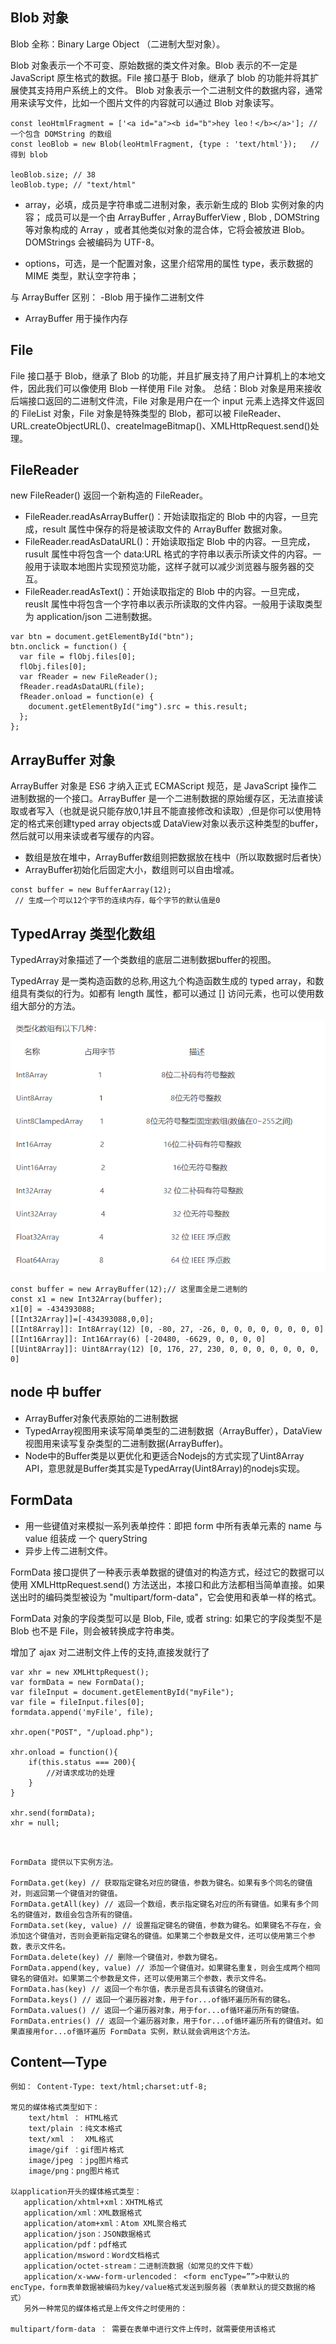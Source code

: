 
## Blob 对象

Blob 全称：Binary Large Object （二进制大型对象）。

Blob 对象表示一个不可变、原始数据的类文件对象。Blob 表示的不一定是 JavaScript 原生格式的数据。File 接口基于 Blob，继承了 blob 的功能并将其扩展使其支持用户系统上的文件。
Blob 对象表示一个二进制文件的数据内容，通常用来读写文件，比如一个图片文件的内容就可以通过 Blob 对象读写。

```
const leoHtmlFragment = ['<a id="a"><b id="b">hey leo！</b></a>']; // 一个包含 DOMString 的数组
const leoBlob = new Blob(leoHtmlFragment, {type : 'text/html'});   // 得到 blob

leoBlob.size; // 38
leoBlob.type; // "text/html"

```

- array，必填，成员是字符串或二进制对象，表示新生成的 Blob 实例对象的内容；
  成员可以是一个由 ArrayBuffer , ArrayBufferView , Blob , DOMString 等对象构成的 Array ，或者其他类似对象的混合体，它将会被放进 Blob。DOMStrings 会被编码为 UTF-8。

- options，可选，是一个配置对象，这里介绍常用的属性 type，表示数据的 MIME 类型，默认空字符串；

与 ArrayBuffer 区别：
-Blob 用于操作二进制文件

- ArrayBuffer 用于操作内存

## File

File 接口基于 Blob，继承了 Blob 的功能，并且扩展支持了用户计算机上的本地文件，因此我们可以像使用 Blob 一样使用 File 对象。
总结：Blob 对象是用来接收后端接口返回的二进制文件流，File 对象是用户在一个 input 元素上选择文件返回的 FileList 对象，File 对象是特殊类型的 Blob，都可以被 FileReader、URL.createObjectURL()、createImageBitmap()、XMLHttpRequest.send()处理。

## FileReader

new FileReader()
返回一个新构造的 FileReader。

- FileReader.readAsArrayBuffer()：开始读取指定的 Blob 中的内容，一旦完成，result 属性中保存的将是被读取文件的 ArrayBuffer 数据对象。
- FileReader.readAsDataURL()：开始读取指定 Blob 中的内容。一旦完成，rusult 属性中将包含一个 data:URL 格式的字符串以表示所读文件的内容。一般用于读取本地图片实现预览功能，这样子就可以减少浏览器与服务器的交互。
- FileReader.readAsText()：开始读取指定的 Blob 中的内容。一旦完成，reuslt 属性中将包含一个字符串以表示所读取的文件内容。一般用于读取类型为 application/json 二进制数据。

```
var btn = document.getElementById("btn");
btn.οnclick = function() {
  var file = flObj.files[0];
  flObj.files[0];
  var fReader = new FileReader();
  fReader.readAsDataURL(file);
  fReader.οnlοad = function(e) {
    document.getElementById("img").src = this.result;
  };
};
```

## ArrayBuffer 对象

ArrayBuffer 对象是 ES6 才纳入正式 ECMAScript 规范，是 JavaScript 操作二进制数据的一个接口。ArrayBuffer 是一个二进制数据的原始缓存区，无法直接读取或者写入（也就是说只能存放0,1并且不能直接修改和读取）,但是你可以使用特定的格式来创建typed array objects或 DataView对象以表示这种类型的buffer，然后就可以用来读或者写缓存的内容。


- 数组是放在堆中，ArrayBuffer数组则把数据放在栈中（所以取数据时后者快）
- ArrayBuffer初始化后固定大小，数组则可以自由增减。
```
const buffer = new BufferAarray(12);
 // 生成一个可以12个字节的连续内存，每个字节的默认值是0

```



## TypedArray 类型化数组

TypedArray对象描述了一个类数组的底层二进制数据buffer的视图。

TypedArray 是一类构造函数的总称,用这九个构造函数生成的 typed array，和数组具有类似的行为。如都有 length 属性，都可以通过 [] 访问元素，也可以使用数组大部分的方法。

![图片无法加载](./类型化数组.png)

```
const buffer = new ArrayBuffer(12);// 这里面全是二进制的
const x1 = new Int32Array(buffer);
x1[0] = -434393088;
[[Int32Array]]=[-434393088,0,0];
[[Int8Array]]: Int8Array(12) [0, -80, 27, -26, 0, 0, 0, 0, 0, 0, 0, 0]
[[Int16Array]]: Int16Array(6) [-20480, -6629, 0, 0, 0, 0]
[[Uint8Array]]: Uint8Array(12) [0, 176, 27, 230, 0, 0, 0, 0, 0, 0, 0, 0]

```



## node 中 buffer

* ArrayBuffer对象代表原始的二进制数据
* TypedArray视图用来读写简单类型的二进制数据（ArrayBuffer），DataView视图用来读写复杂类型的二进制数据(ArrayBuffer)。
* Node中的Buffer类是以更优化和更适合Nodejs的方式实现了Uint8Array API，意思就是Buffer类其实是TypedArray(Uint8Array)的nodejs实现。



## FormData

- 用一些键值对来模拟一系列表单控件：即把 form 中所有表单元素的 name 与 value 组装成 一个 queryString
- 异步上传二进制文件。

FormData 接口提供了一种表示表单数据的键值对的构造方式，经过它的数据可以使用 XMLHttpRequest.send() 方法送出，本接口和此方法都相当简单直接。如果送出时的编码类型被设为 "multipart/form-data"，它会使用和表单一样的格式。

FormData 对象的字段类型可以是 Blob, File, 或者 string: 如果它的字段类型不是 Blob 也不是 File，则会被转换成字符串类。

增加了 ajax 对二进制文件上传的支持,直接发就行了

```
var xhr = new XMLHttpRequest();
var formData = new FormData();
var fileInput = document.getElementById("myFile");
var file = fileInput.files[0];
formdata.append('myFile', file);

xhr.open("POST", "/upload.php");

xhr.onload = function(){
    if(this.status === 200){
        //对请求成功的处理
    }
}

xhr.send(formData);
xhr = null;
```

```


FormData 提供以下实例方法。

FormData.get(key) // 获取指定键名对应的键值，参数为键名。如果有多个同名的键值对，则返回第一个键值对的键值。
FormData.getAll(key) // 返回一个数组，表示指定键名对应的所有键值。如果有多个同名的键值对，数组会包含所有的键值。
FormData.set(key, value) // 设置指定键名的键值，参数为键名。如果键名不存在，会添加这个键值对，否则会更新指定键名的键值。如果第二个参数是文件，还可以使用第三个参数，表示文件名。
FormData.delete(key) // 删除一个键值对，参数为键名。
FormData.append(key, value) // 添加一个键值对。如果键名重复，则会生成两个相同键名的键值对。如果第二个参数是文件，还可以使用第三个参数，表示文件名。
FormData.has(key) // 返回一个布尔值，表示是否具有该键名的键值对。
FormData.keys() // 返回一个遍历器对象，用于for...of循环遍历所有的键名。
FormData.values() // 返回一个遍历器对象，用于for...of循环遍历所有的键值。
FormData.entries() // 返回一个遍历器对象，用于for...of循环遍历所有的键值对。如果直接用for...of循环遍历 FormData 实例，默认就会调用这个方法。

```

## Content—Type

```
例如： Content-Type: text/html;charset:utf-8;

常见的媒体格式类型如下：
    text/html ： HTML格式
    text/plain ：纯文本格式
    text/xml ：  XML格式
    image/gif ：gif图片格式
    image/jpeg ：jpg图片格式
    image/png：png图片格式

以application开头的媒体格式类型：
   application/xhtml+xml：XHTML格式
   application/xml：XML数据格式
   application/atom+xml：Atom XML聚合格式
   application/json：JSON数据格式
   application/pdf：pdf格式
   application/msword：Word文档格式
   application/octet-stream：二进制流数据（如常见的文件下载）
   application/x-www-form-urlencoded： <form encType=””>中默认的encType，form表单数据被编码为key/value格式发送到服务器（表单默认的提交数据的格式）
   另外一种常见的媒体格式是上传文件之时使用的：

multipart/form-data ： 需要在表单中进行文件上传时，就需要使用该格式

```
